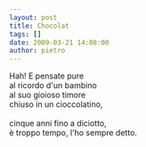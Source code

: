 ```yaml
---
layout: post
title: Chocolat
tags: []
date: 2009-03-21 14:08:00
author: pietro
---
```

Hah! E pensate pure<br/>al ricordo d'un bambino<br/>al suo gioioso timore<br/>chiuso in un cioccolatino,<br/><br/>cinque anni fino a diciotto,<br/>è troppo tempo, l'ho sempre detto.
